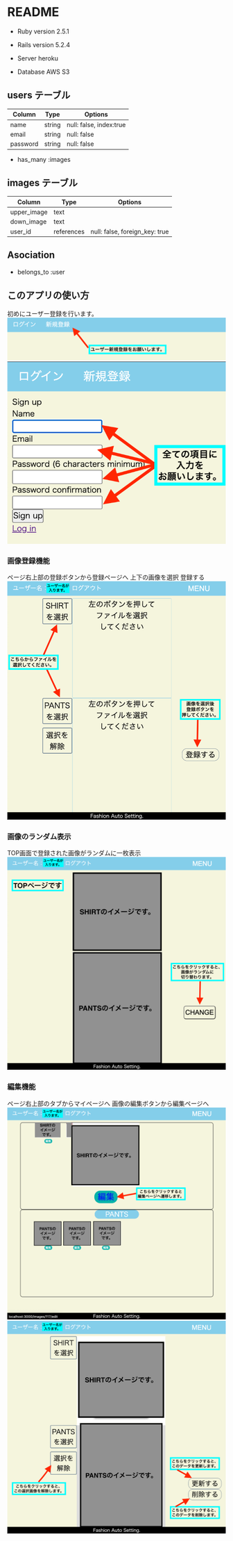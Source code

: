 # README
- Ruby version 2.5.1

- Rails version 5.2.4

- Server heroku

- Database AWS S3

## users テーブル

| Column   | Type   | Options                 |
| -------- | ------ | ----------------------- |
| name     | string | null: false, index:true |
| email    | string | null: false             |
| password | string | null: false             |

- has_many :images

## images テーブル

| Column      | Type       | Options                        |
| ----------- | ---------- | ------------------------------ |
| upper_image | text       |                                |
| down_image  | text       |                                |
| user_id     | references | null: false, foreign_key: true |

## Asociation

- belongs_to :user

## このアプリの使い方
初めにユーザー登録を行います。
![ユーザー新規登録](https://raw.githubusercontent.com/T-Yuto/fashion-autoset/Readme/README/user_new_1.png)
![ユーザー新規登録](https://raw.githubusercontent.com/T-Yuto/fashion-autoset/Readme/README/user_new_2.png)
### 画像登録機能
ページ右上部の登録ボタンから登録ページへ
上下の画像を選択
登録する
![画像登録](https://raw.githubusercontent.com/T-Yuto/fashion-autoset/Readme/README/image_new_1.png)

### 画像のランダム表示
TOP画面で登録された画像がランダムに一枚表示
![TOP](https://raw.githubusercontent.com/T-Yuto/fashion-autoset/Readme/README/top_change_description.png)

### 編集機能
ページ右上部のタブからマイページへ
画像の編集ボタンから編集ページへ
![画像編集](https://raw.githubusercontent.com/T-Yuto/fashion-autoset/Readme/README/image_edit_1.png)
![画像編集](https://raw.githubusercontent.com/T-Yuto/fashion-autoset/Readme/README/image_edit_2.png)
